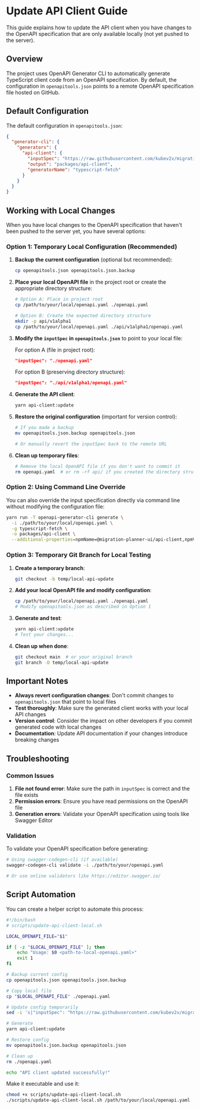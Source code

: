 # Update API Client Guide

This guide explains how to update the API client when you have changes to the OpenAPI specification that are only available locally (not yet pushed to the server).

## Overview

The project uses OpenAPI Generator CLI to automatically generate TypeScript client code from an OpenAPI specification. By default, the configuration in `openapitools.json` points to a remote OpenAPI specification file hosted on GitHub.

## Default Configuration

The default configuration in `openapitools.json`:

```json
{
  "generator-cli": {
    "generators": {
      "api-client": {
        "inputSpec": "https://raw.githubusercontent.com/kubev2v/migration-planner/main/api/v1alpha1/openapi.yaml",
        "output": "packages/api-client",
        "generatorName": "typescript-fetch"
      }
    }
  }
}
```

## Working with Local Changes

When you have local changes to the OpenAPI specification that haven't been pushed to the server yet, you have several options:

### Option 1: Temporary Local Configuration (Recommended)

1. **Backup the current configuration** (optional but recommended):
   ```bash
   cp openapitools.json openapitools.json.backup
   ```

2. **Place your local OpenAPI file** in the project root or create the appropriate directory structure:
   ```bash
   # Option A: Place in project root
   cp /path/to/your/local/openapi.yaml ./openapi.yaml
   
   # Option B: Create the expected directory structure
   mkdir -p api/v1alpha1
   cp /path/to/your/local/openapi.yaml ./api/v1alpha1/openapi.yaml
   ```

3. **Modify the `inputSpec` in `openapitools.json`** to point to your local file:
   
   For option A (file in project root):
   ```json
   "inputSpec": "./openapi.yaml"
   ```
   
   For option B (preserving directory structure):
   ```json
   "inputSpec": "./api/v1alpha1/openapi.yaml"
   ```

4. **Generate the API client**:
   ```bash
   yarn api-client:update
   ```

5. **Restore the original configuration** (important for version control):
   ```bash
   # If you made a backup
   mv openapitools.json.backup openapitools.json
   
   # Or manually revert the inputSpec back to the remote URL
   ```

6. **Clean up temporary files**:
   ```bash
   # Remove the local OpenAPI file if you don't want to commit it
   rm openapi.yaml  # or rm -rf api/ if you created the directory structure
   ```

### Option 2: Using Command Line Override

You can also override the input specification directly via command line without modifying the configuration file:

```bash
yarn run -T openapi-generator-cli generate \
  -i ./path/to/your/local/openapi.yaml \
  -g typescript-fetch \
  -o packages/api-client \
  --additional-properties=npmName=@migration-planner-ui/api-client,npmVersion=1.0.0-alpha,ensureUniqueParams=true,supportsES6=true,withInterfaces=true
```

### Option 3: Temporary Git Branch for Local Testing

1. **Create a temporary branch**:
   ```bash
   git checkout -b temp/local-api-update
   ```

2. **Add your local OpenAPI file and modify configuration**:
   ```bash
   cp /path/to/your/local/openapi.yaml ./openapi.yaml
   # Modify openapitools.json as described in Option 1
   ```

3. **Generate and test**:
   ```bash
   yarn api-client:update
   # Test your changes...
   ```

4. **Clean up when done**:
   ```bash
   git checkout main  # or your original branch
   git branch -D temp/local-api-update
   ```

## Important Notes

- **Always revert configuration changes**: Don't commit changes to `openapitools.json` that point to local files
- **Test thoroughly**: Make sure the generated client works with your local API changes
- **Version control**: Consider the impact on other developers if you commit generated code with local changes
- **Documentation**: Update API documentation if your changes introduce breaking changes

## Troubleshooting

### Common Issues

1. **File not found error**: Make sure the path in `inputSpec` is correct and the file exists
2. **Permission errors**: Ensure you have read permissions on the OpenAPI file
3. **Generation errors**: Validate your OpenAPI specification using tools like Swagger Editor

### Validation

To validate your OpenAPI specification before generating:

```bash
# Using swagger-codegen-cli (if available)
swagger-codegen-cli validate -i ./path/to/your/openapi.yaml

# Or use online validators like https://editor.swagger.io/
```

## Script Automation

You can create a helper script to automate this process:

```bash
#!/bin/bash
# scripts/update-api-client-local.sh

LOCAL_OPENAPI_FILE="$1"

if [ -z "$LOCAL_OPENAPI_FILE" ]; then
    echo "Usage: $0 <path-to-local-openapi.yaml>"
    exit 1
fi

# Backup current config
cp openapitools.json openapitools.json.backup

# Copy local file
cp "$LOCAL_OPENAPI_FILE" ./openapi.yaml

# Update config temporarily
sed -i 's|"inputSpec": "https://raw.githubusercontent.com/kubev2v/migration-planner/main/api/v1alpha1/openapi.yaml"|"inputSpec": "./openapi.yaml"|' openapitools.json

# Generate
yarn api-client:update

# Restore config
mv openapitools.json.backup openapitools.json

# Clean up
rm ./openapi.yaml

echo "API client updated successfully!"
```

Make it executable and use it:
```bash
chmod +x scripts/update-api-client-local.sh
./scripts/update-api-client-local.sh /path/to/your/local/openapi.yaml
```
